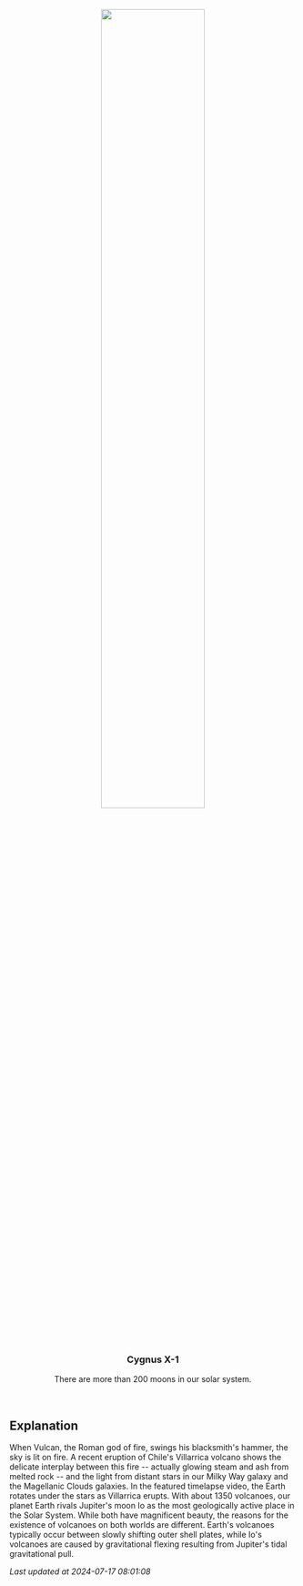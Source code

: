 <p align='center'>
    <a href='https://www.youtube.com/embed/aX4ozspTPQY?rel=0'><img src='https://images.unsplash.com/photo-1610296669228-602fa827fc1f' width='60%' /></a>
    <h3 align="center">Cygnus X-1</h3>
    <p align="center">There are more than 200 moons in our solar system.</p>
</p>
<br/>

Explanation
--
When Vulcan, the Roman god of fire, swings his blacksmith's hammer, the sky is lit on fire. A recent eruption of Chile's Villarrica volcano shows the delicate interplay between this fire -- actually glowing steam and ash from melted rock -- and the light from distant stars in our Milky Way galaxy and the Magellanic Clouds galaxies. In the featured timelapse video, the Earth rotates under the stars as Villarrica erupts.  With about 1350 volcanoes, our planet Earth rivals Jupiter's moon Io as the most geologically active place in the Solar System. While both have magnificent beauty, the reasons for the existence of volcanoes on both worlds are different. Earth's volcanoes typically occur between slowly shifting outer shell plates, while Io's volcanoes are caused by gravitational flexing resulting from Jupiter's tidal gravitational pull.


*Last updated at 2024-07-17 08:01:08*
